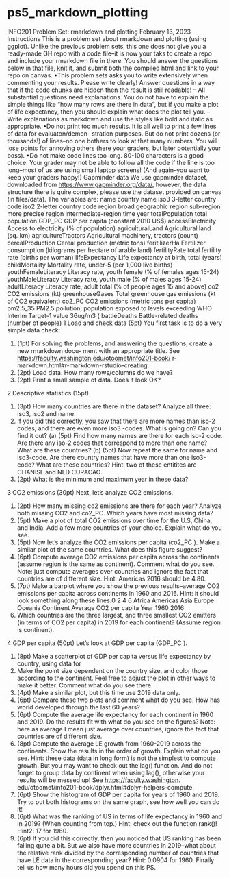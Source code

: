 # ps5_markdown_plotting

INFO201 Problem Set: rmarkdown and plotting
February 13, 2023
Instructions
This is a problem set about rmarkdown and plotting (using ggplot). Unlike the previous problem
sets, this one does not give you a ready-made GH repo with a code file–it is now your taks to create
a repo and include your rmarkdown file in there.
You should answer the questions below in that file, knit it, and submit both the compiled html
and link to your repo on canvas.
•This problem sets asks you to write extensively when commenting your results. Please write
clearly! Answer questions in a way that if the code chunks are hidden then the result is still
readable!
– All substantial questions need explanations. You do not have to explain the simple things
like “how many rows are there in data”, but if you make a plot of life expectancy, then
you should explain what does the plot tell you.
– Write explanations as markdown and use the styles like bold and italic as appropriate.
•Do not print too much results. It is all well to print a few lines of data for evaluaton/demon-
stration purposes. But do not print dozens (or thousands!) of lines–no one bothers to look
at that many numbers. You will lose points for annoying others (here your graders, but later
potentially your boss).
•Do not make code lines too long. 80-100 characters is a good choice. Your grader may not
be able to follow all the code if the line is too long–most of us are using small laptop screens!
(And again–you want to keep your graders happy!)
Gapminder data
We use gapminder dataset, downloaded from https://www.gapminder.org/data/, however, the
data structure there is quire complex, please use the dataset provided on canvas (in files/data).
The variables are:
name country name
iso3 3-letter country code
iso2 2-letter country code
region broad geographic region
sub-region more precise region
intermediate-region
time year
totalPopulation total population
GDP_PC GDP per capita (constant 2010 US$)
accessElectricity Access to electricity (% of population)
agriculturalLand Agricultural land (sq. km)
agricultureTractors Agricultural machinery, tractors (count)
cerealProduction Cereal production (metric tons)
feritilizerHa Fertilizer consumption (kilograms per hectare of arable land)
fertilityRate total fertility rate (births per woman)
lifeExpectancy Life expectancy at birth, total (years)
childMortality Mortality rate, under-5 (per 1,000 live births)
youthFemaleLiteracy Literacy rate, youth female (% of females ages 15-24)
youthMaleLiteracy Literacy rate, youth male (% of males ages 15-24)
adultLiteracy Literacy rate, adult total (% of people ages 15 and above)
co2 CO2 emissions (kt)
greenhouseGases Total greenhouse gas emissions (kt of CO2 equivalent)
co2_PC CO2 emissions (metric tons per capita)
pm2.5_35 PM2.5 pollution, population exposed to levels exceeding WHO Interim Target-1 value
36ug/m3 (
battleDeaths Battle-related deaths (number of people)
1 Load and check data (5pt)
You first task is to do a very simple data check:
1. (1pt) For solving the problems, and answering the questions, create a new rmarkdown docu-
ment with an appropriate title. See https://faculty.washington.edu/otoomet/info201-book/
r-markdown.html#r-markdown-rstudio-creating.
2. (2pt) Load data. How many rows/columns do we have?
3. (2pt) Print a small sample of data. Does it look OK?

2 Descriptive statistics (15pt)
1. (3pt) How many countries are there in the dataset? Analyze all three: iso3, iso2 and name.
2. If you did this correctly, you saw that there are more names than iso-2 codes, and there are
even more iso3 -codes. What is going on? Can you find it out?
(a) (5pt) Find how many names are there for each iso-2 code. Are there any iso-2 codes that
correspond to more than one name? What are these countries?
(b) (5pt) Now repeat the same for name and iso3-code. Are there country names that have
more than one iso3-code? What are these countries?
Hint: two of these entitites are CHANISL and NLD CURACAO.
3. (2pt) What is the minimum and maximum year in these data?

3 CO2 emissions (30pt)
Next, let’s analyze CO2 emissions.
1. (2pt) How many missing co2 emissions are there for each year? Analyze both missing CO2
and co2_PC. Which years have most missing data?
2. (5pt) Make a plot of total CO2 emissions over time for the U.S, China, and India. Add a few
more countries of your choice. Explain what do you see.
3. (5pt) Now let’s analyze the CO2 emissions per capita (co2_PC ). Make a similar plot of the
same countries. What does this figure suggest?
4. (6pt) Compute average CO2 emissions per capita across the continents (assume region is the
same as continent). Comment what do you see.
Note: just compute averages over countries and ignore the fact that countries are of different
size.
Hint: Americas 2016 should be 4.80.
5. (7pt) Make a barplot where you show the previous results–average CO2 emissions per capita
across continents in 1960 and 2016.
Hint: it should look something along these lines:0
2
4
6
Africa Americas Asia Europe Oceania
Continent
Average CO2 per capita
Year
1960
2016
6. Which countries are the three largest, and three smallest CO2 emitters (in terms of CO2 per
capita) in 2019 for each continent? (Assume region is continent).

4 GDP per capita (50pt)
Let’s look at GDP per capita (GDP_PC ).
1. (8pt) Make a scatterplot of GDP per capita versus life expectancy by country, using data for
1960. Make the point size dependent on the country size, and color those according to the
continent. Feel free to adjust the plot in other ways to make it better.
Comment what do you see there.
2. (4pt) Make a similar plot, but this time use 2019 data only.
3. (6pt) Compare these two plots and comment what do you see. How has world developed
through the last 60 years?
4. (6pt) Compute the average life expectancy for each continent in 1960 and 2019. Do the results
fit with what do you see on the figures?
Note: here as average I mean just average over countries, ignore the fact that countries are of
different size.
5. (8pt) Compute the average LE growth from 1960-2019 across the continents. Show the results
in the order of growth. Explain what do you see.
Hint: these data (data in long form) is not the simplest to compute growth. But you may
want to check out the lag() function. And do not forget to group data by continent when
using lag(), otherwise your results will be messed up! See https://faculty.washington.
edu/otoomet/info201-book/dplyr.html#dplyr-helpers-compute.
6. (6pt) Show the histogram of GDP per capita for years of 1960 and 2019. Try to put both
histograms on the same graph, see how well you can do it!
7. (6pt) What was the ranking of US in terms of life expectancy in 1960 and in 2019? (When
counting from top.)
Hint: check out the function rank()!
Hint2: 17 for 1960.
8. (6pt) If you did this correctly, then you noticed that US ranking has been falling quite a
bit. But we also have more countries in 2019–what about the relative rank divided by the
corresponding number of countries that have LE data in the corresponding year?
Hint: 0.0904 for 1960.
Finally tell us how many hours did you spend on this PS.
